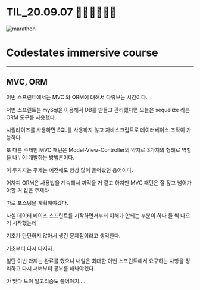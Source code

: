# TIL_20.09.07 🏃🏽‍♂️🏃🏽‍♂️

<img src="https://media.vlpt.us/images/kdo0129/post/29ca955c-708b-4ed6-8e6d-8384dd9bc755/marathon-3753907_960_720.jpg" alt="marathon" />

# Codestates immersive course

---

## MVC, ORM

이번 스프린트에서는 MVC 와 ORM에 대해서 다뤄보는 시간이다.

저번 스프린트는 mySql을 이용해서 DB를 만들고 관리했다면 오늘은 sequelize 라는 ORM 도구를 사용했다.

시퀄라이즈를 사용하면 SQL를 사용하지 않고 자바스크립트로 데이터베이스 조작이 가능하다.

또 다른 주제인 MVC 패턴은 Model-View-Controller의 약자로 3가지의 형태로 역할을 나누어 개발하는 방법론이다.

이 두가지는 주제는 예전에도 항상 많이 들어봤던 용어이다.

어차피 ORM은 사용법을 계속해서 까먹을 거 같고 하지만 MVC 패턴은 잘 짚고 넘어가야할 거 같은 주제라

따로 포스팅을 계획해야겠다.

사실 데이터 베이스 스프린트를 시작하면서부터 이해가 안되는 부분이 하나 둘 씩 나오기 시작했는데

기초가 탄탄하지 않아서 생긴 문제점이라고 생각한다.

기초부터 다시 다지자.

일단 이번 과제는 완료를 했으니 내일은 최대한 이번 스프린트에서 요구하는 사항을 정리하고 다시 서버부터 공부를 해봐야겠다.

아 맞다 토이 알고리즘도 풀어야지....
